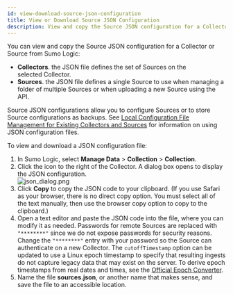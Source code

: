 ```yaml
---
id: view-download-source-json-configuration
title: View or Download Source JSON Configuration
description: View and copy the Source JSON configuration for a Collector or Source from from Sumo Logic.
---
```


You can view and copy the Source JSON configuration for a Collector or Source from Sumo Logic:

* **Collectors**. the JSON file defines the set of Sources on the selected Collector.
* **Sources**. the JSON file defines a single Source to use when managing a folder of multiple Sources or when uploading a new Source using the API.

Source JSON configurations allow you to configure Sources or to store Source configurations as backups. See [Local Configuration File Management for Existing Collectors and Sources](existing-collectors-and-sources.md) for information on using JSON configuration files.

To view and download a JSON configuration file:

1. In Sumo Logic, select **Manage Data** > **Collection** > **Collection**. 
1. Click the icon to the right of the Collector. A dialog box opens to display the JSON configuration.<br/> ![json_dialog.png](/img/send-data/api-usage-cloud-syslog.png)
1. Click **Copy** to copy the JSON code to your clipboard. (If you use Safari as your browser, there is no direct copy option. You must select all of the text manually, then use the browser copy option to copy to the clipboard.)
1. Open a text editor and paste the JSON code into the file, where you can modify it as needed. Passwords for remote Sources are replaced with `"********"` since we do not expose passwords for security reasons. Change the `"********"` entry with your password so the Source can authenticate on a new Collector. The `cutoffTimestamp` option can be updated to use a Linux epoch timestamp to specify that resulting ingests do not capture legacy data that may exist on the server. To derive epoch timestamps from real dates and times, see the [Official Epoch Converter](https://www.epochconverter.com/).
1. Name the file **sources.json**, or another name that makes sense, and save the file to an accessible location. 
